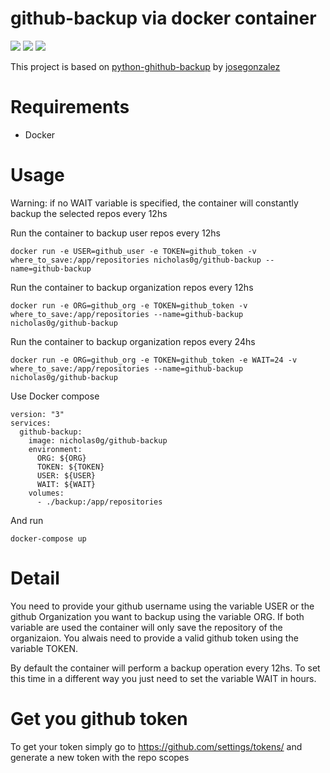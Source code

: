 github-backup via docker container
=============
![](https://img.shields.io/github/stars/nicholas0g/docker-github-backup.svg) ![](https://img.shields.io/github/forks/nicholas0g/docker-github-backup.svg) ![](https://img.shields.io/docker/pulls/nicholas0g/docker-github-backup)

This project is based on [python-ghithub-backup](https://github.com/josegonzalez/python-github-backup) by [josegonzalez](https://github.com/josegonzalez)

Requirements
============

 - Docker

Usage
============

Warning: if no WAIT variable is specified, the container will constantly backup the selected repos every 12hs

Run the container to backup user repos every 12hs

    docker run -e USER=github_user -e TOKEN=github_token -v where_to_save:/app/repositories nicholas0g/github-backup --name=github-backup

Run the container to backup organization repos every 12hs

    docker run -e ORG=github_org -e TOKEN=github_token -v where_to_save:/app/repositories --name=github-backup nicholas0g/github-backup

Run the container to backup organization repos every 24hs

    docker run -e ORG=github_org -e TOKEN=github_token -e WAIT=24 -v where_to_save:/app/repositories --name=github-backup nicholas0g/github-backup

Use Docker compose

    version: "3"
    services:
      github-backup:
        image: nicholas0g/github-backup
        environment:
          ORG: ${ORG}
          TOKEN: ${TOKEN}
          USER: ${USER}
          WAIT: ${WAIT}
        volumes:
          - ./backup:/app/repositories

And run
    
    docker-compose up

Detail
=====

You need to provide your github username using the variable USER or the github Organization you want to backup using the variable ORG.
If both variable are used the container will only save the repository of the organizaion. 
You alwais need to provide a valid github token using the variable TOKEN. 

By default the container will perform a backup operation every 12hs. To set this time in a different way you just need to set the variable WAIT in hours.

Get you github token
==============

To get your token simply go to https://github.com/settings/tokens/ and generate a new token with the repo scopes

